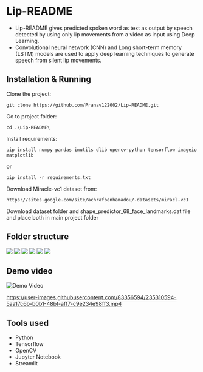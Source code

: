 # Lip-README
* Lip-README gives predicted spoken word as text as output by speech detected by using only lip movements from a video as input using Deep Learning.
* Convolutional neural network (CNN) and Long short-term memory (LSTM) models are used to apply deep learning techniques to generate speech from silent lip movements.

## Installation & Running 
Clone the project:
```
git clone https://github.com/Pranav122002/Lip-README.git
```
Go to project folder:
```
cd .\Lip-README\
```
Install requirements:
```
pip install numpy pandas imutils dlib opencv-python tensorflow imageio matplotlib
```
or
```
pip install -r requirements.txt
```
Download Miracle-vc1 dataset from:
```
https://sites.google.com/site/achrafbenhamadou/-datasets/miracl-vc1
```
Download dataset folder and shape_predictor_68_face_landmarks.dat file and place both in main project folder


## Folder structure 
<img src="Images/labels.png" >
<img src="Images/folder_structure.png" >
<img src="Images/dataset_structure.png" >
<img src="Images/dataset.png" >
<img src="Images/cropped_structure.png" >
<img src="Images/cropped.png" >

## Demo video
![Demo Video]("Images/demo.mp4")


https://user-images.githubusercontent.com/83356594/235310594-5aa17c6b-b0b1-48bf-aff7-c9e234e98ff3.mp4



## Tools used
* Python
* Tensorflow
* OpenCV
* Jupyter Notebook
* Streamlit


